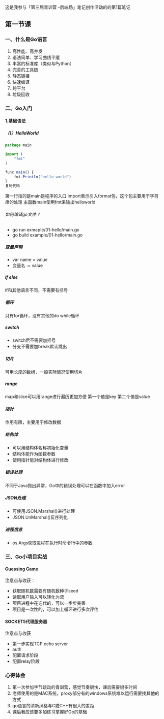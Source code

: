 这是我参与「第三届青训营 -后端场」笔记创作活动的的第1篇笔记

## 第一节课

### 一、什么是Go语言

1. 高性能、高并发
2. 语法简单、学习曲线平缓
3. 丰富的标准库（类似与Python）
4. 完善的工具链
5. 静态链接
6. 快速编译
7. 跨平台
8. 垃圾回收

### 二、Go入门

#### 1.基础语法

##### （1）HelloWorld

```js
package main

import (
	"fmt"
)

func main() {
	fmt.Println("hello world")
}
复制代码
```

第一行指的是main是程序的入口 import表示引入format包，这个包主要用于字符串的处理 主函数main使用fmt来输出helloworld

###### 如何编译go文件？

- go run exmaple/01-hello/main.go
- go build example/01-hello/main.go

##### 变量声明

- var name = value
- 变量名 := value

##### if else

if和其他语言不同，不需要有括号

##### 循环

只有for循环，没有其他的do while循环

##### switch

- switch后不需要加括号
- 分支不需要加break默认跳出

##### 切片

可用长度的数组，一般实际情况使用切片

##### range

map和slice可以用range进行遍历更加方便 第一个值是key 第二个值是value

##### 指针

作用有限，主要用于修改数据

##### 结构体

- 可以用结构体名称初始化变量
- 结构体能作为函数参数
- 使用指针能对结构体进行修改

##### 错误处理

不同于Java抛出异常，Go中的错误处理可以在函数中加入error

##### JSON处理

- 可使用JSON.Marshal()进行处理
- JSON.UnMarshal()反序列化

##### 进程信息

- os.Args获取进程在执行时命令行中的参数

### 三、Go小项目实战

#### Guessing Game

注意点与收获：

- 获取随机数需要有随机数种子seed
- 读取用户输入可以转化为流
- 项目进程中在迭代的，可以一步步完善
- 项目是一次性的，可以加上循环进行多次评估

#### SOCKET5代理服务器

注意点与收获

- 第一步实现TCP echo server
- auth
- 配置请求阶段
- 配置relay阶段

### 心得体会

1. 第一次参加字节跳动的青训营，感觉节奏很快，课后需要很多时间
2. 老师使用的是MAC系统，proxy部分有的windows系统难以运行需要找其他的方式
3. go语言的清新风格与C或C++有很大的差距
4. 课后我应该要多加练习掌握好Go的基础